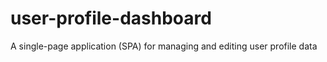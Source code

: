 # user-profile-dashboard
A single-page application (SPA) for managing and editing user profile data
